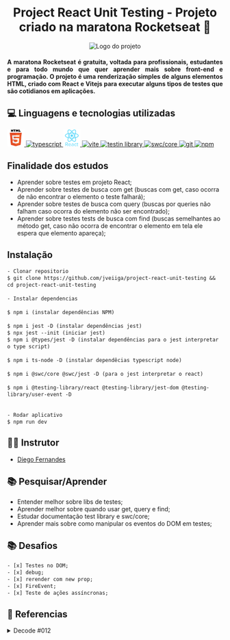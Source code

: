 <h1 align="center">Project React Unit Testing - Projeto criado na maratona Rocketseat 🚀</h1>
<p align="center">
  <img alt="Logo do projeto" src="https://i.ytimg.com/vi/S5Qvi23VqaQ/maxresdefault.jpg" width="1200" height="350"/>
</p>

<h4 align="justify">A maratona Rocketseat é gratuita, voltada para profissionais, estudantes e para todo mundo que quer aprender mais sobre front-end e programação. O projeto é uma renderização simples de alguns elementos HTML, criado com React e Vitejs para executar alguns tipos de testes que são cotidianos em aplicações. </h4>
 
## 💻 Linguagens e tecnologias utilizadas
<p align="left"> 
<a href="https://www.w3.org/html/" target="_blank"> <img src="https://raw.githubusercontent.com/devicons/devicon/master/icons/html5/html5-original-wordmark.svg" alt="html5" width="40" height="40"/> </a> 
<a href="https://www.typescriptlang.org/docs/handbook/2/generics.html" target="_blank"><img src="https://appmasters.io/static/typescript-logo-26cc95f255ccb936d154b43614f61602.png" alt="typescript" width="40" height="40" max-width="100%"> </a>
<a href="https://reactjs.org/" target="_blank"> <img src="https://raw.githubusercontent.com/devicons/devicon/master/icons/react/react-original-wordmark.svg" alt="react" width="40" height="40"/> </a> 
<a href="https://vitejs.dev/guide/" target="_blank"> <img src="https://camo.githubusercontent.com/61e102d7c605ff91efedb9d7e47c1c4a07cef59d3e1da202fd74f4772122ca4e/68747470733a2f2f766974656a732e6465762f6c6f676f2e737667" alt="vite" width="40" height="40"/> </a>
<a href="https://testing-library.com/" target="_blank"> <img src="https://testing-library.com/img/octopus-128x128.png" alt="testin library" width="50" height="40"/> </a>          
<a href="https://swc.rs/docs/usage/core" target="_blank"> <img src="https://avatars.githubusercontent.com/u/26715726?s=200&v=4" alt="swc/core" width="50" height="40"/> </a> 
<a href="https://git-scm.com/" target="_blank"> <img src="https://www.vectorlogo.zone/logos/git-scm/git-scm-icon.svg" alt="git" width="40" height="40"/> </a> 
<a href="https://www.npmjs.com/" target="_blank"><img src="https://fknop.gallerycdn.vsassets.io/extensions/fknop/vscode-npm/3.3.0/1474455291139/Microsoft.VisualStudio.Services.Icons.Default" alt="npm" width="60" height="40"/> </a> 


## Finalidade dos estudos 
  - Aprender sobre testes em projeto React;
  - Aprender sobre testes de busca com get (buscas com get, caso ocorra de não encontrar o elemento o teste falhará);
  - Aprender sobre testes de busca com query (buscas por queries não falham caso ocorra do elemento não ser encontrado);
  - Aprender sobre testes tests de busca com find (buscas semelhantes ao método get, caso não ocorra de encontrar o elemento em tela ele espera que elemento         apareça);

## Instalação

    - Clonar repositorio
    $ git clone https://github.com/jveiiga/project-react-unit-testing && cd project-react-unit-testing

    - Instalar dependencias
 
    $ npm i (instalar dependências NPM)

    $ npm i jest -D (instalar dependências jest)
    $ npx jest --init (iniciar jest)
    $ npm i @types/jest -D (instalar dependências para o jest interpretar o type script)  

    $ npm i ts-node -D (instalar dependêcias typescript node)

    $ npm i @swc/core @swc/jest -D (para o jest interpretar o react)

    $ npm i @testing-library/react @testing-library/jest-dom @testing-library/user-event -D 


    - Rodar aplicativo
    $ npm run dev

## 👨‍🏫 Instrutor

- <a href="https://github.com/diego3g">Diego Fernandes</a> 

## 📚 Pesquisar/Aprender

  - Entender melhor sobre libs de testes;
  - Aprender melhor sobre quando usar get, query e find;
  - Estudar documentação test library e swc/core;
  - Aprender mais sobre como manipular os eventos do DOM em testes;
  
## 📚 Desafios
    - [x] Testes no DOM;
    - [x] debug;
    - [x] rerender com new prop;
    - [x] FireEvent;
    - [x] Teste de ações assíncronas;

## 📂 Referencias
  <details>
    <summary>Decode #012</summary>
      - <a href="https://testing-library.com/">Testing Library</a> <br>
      - <a href="https://swc.rs/docs/usage/core">SWC/CORE</a> <br>
  </details>
